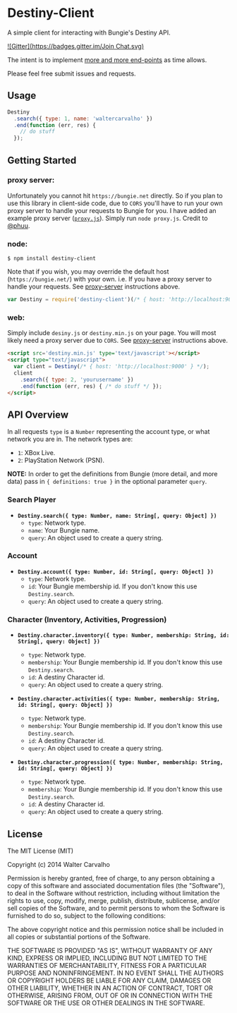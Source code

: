 Destiny-Client
====

A simple client for interacting with Bungie's Destiny API.

[![Gitter](https://badges.gitter.im/Join Chat.svg)](https://gitter.im/waltfy/destiny?utm_source=badge&utm_medium=badge&utm_campaign=pr-badge&utm_content=badge)

The intent is to implement [more and more end-points](https://gist.github.com/waltfy/3f707a1ea7454997e484) as time allows.

Please feel free submit issues and requests.

## Usage

```js
Destiny
  .search({ type: 1, name: 'waltercarvalho' })
  .end(function (err, res) {
    // do stuff
  });
```

## Getting Started

### proxy server:

Unfortunately you cannot hit `https://bungie.net` directly. So if you plan to use this library in client-side code, due to `CORS` you'll have to run your own proxy server to handle your requests to Bungie for you. I have added an example proxy server ([`proxy.js`](https://github.com/waltfy/destiny/blob/develop/proxy.js)). Simply run `node proxy.js`. Credit to [@phuu](https://github.com/phuu).

### node:

`$ npm install destiny-client`

Note that if you wish, you may override the default host (`https://bungie.net/`) with your own. i.e. If you have a proxy server to handle your requests. See [proxy-server](#proxy-server) instructions above.

```js
var Destiny = require('destiny-client')(/* { host: 'http://localhost:9000' } */);
```

### web:

Simply include `desiny.js` or `destiny.min.js` on your page. You will most likely need a proxy server due to `CORS`. See [proxy-server](#proxy-server) instructions above.

```html
<script src='destiny.min.js' type='text/javascript'></script>
<script type="text/javascript">
  var client = Destiny(/* { host: 'http://localhost:9000' } */);
  client
    .search({ type: 2, 'yourusername' })
    .end(function (err, res) { /* do stuff */ });
</script>
```

## API Overview

In all requests `type` is a `Number` representing the account type, or what network you are in. The network types are:
* `1`: XBox Live.
* `2`: PlayStation Network (PSN).

**NOTE:** In order to get the definitions from Bungie (more detail, and more data) pass in `{ definitions: true }` in the optional parameter `query`.

### Search Player

* **`Destiny.search({ type: Number, name: String[, query: Object] })`**
  * `type`: Network type.
  * `name`: Your Bungie name.
  * `query`: An object used to create a query string.

### Account

* **`Destiny.account({ type: Number, id: String[, query: Object] })`**
  * `type`: Network type.
  * `id`: Your Bungie membership id. If you don't know this use `Destiny.search`.
  * `query`: An object used to create a query string.

### Character (Inventory, Activities, Progression)

* **`Destiny.character.inventory({ type: Number, membership: String, id: String[, query: Object] })`**
  * `type`: Network type.
  * `membership`: Your Bungie membership id. If you don't know this use `Destiny.search`.
  * `id`: A destiny Character id.
  * `query`: An object used to create a query string.

* **`Destiny.character.activities({ type: Number, membership: String, id: String[, query: Object] })`**
  * `type`: Network type.
  * `membership`: Your Bungie membership id. If you don't know this use `Destiny.search`.
  * `id`: A destiny Character id.
  * `query`: An object used to create a query string.

* **`Destiny.character.progression({ type: Number, membership: String, id: String[, query: Object] })`**
  * `type`: Network type.
  * `membership`: Your Bungie membership id. If you don't know this use `Destiny.search`.
  * `id`: A destiny Character id.
  * `query`: An object used to create a query string.


## License

The MIT License (MIT)

Copyright (c) 2014 Walter Carvalho

Permission is hereby granted, free of charge, to any person obtaining a copy
of this software and associated documentation files (the "Software"), to deal
in the Software without restriction, including without limitation the rights
to use, copy, modify, merge, publish, distribute, sublicense, and/or sell
copies of the Software, and to permit persons to whom the Software is
furnished to do so, subject to the following conditions:

The above copyright notice and this permission notice shall be included in
all copies or substantial portions of the Software.

THE SOFTWARE IS PROVIDED "AS IS", WITHOUT WARRANTY OF ANY KIND, EXPRESS OR
IMPLIED, INCLUDING BUT NOT LIMITED TO THE WARRANTIES OF MERCHANTABILITY,
FITNESS FOR A PARTICULAR PURPOSE AND NONINFRINGEMENT. IN NO EVENT SHALL THE
AUTHORS OR COPYRIGHT HOLDERS BE LIABLE FOR ANY CLAIM, DAMAGES OR OTHER
LIABILITY, WHETHER IN AN ACTION OF CONTRACT, TORT OR OTHERWISE, ARISING FROM,
OUT OF OR IN CONNECTION WITH THE SOFTWARE OR THE USE OR OTHER DEALINGS IN
THE SOFTWARE.
